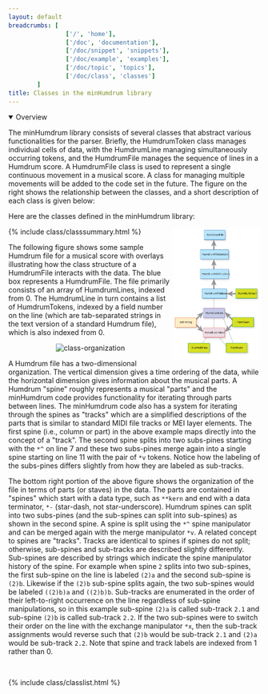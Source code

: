 ```yaml
---
layout: default
breadcrumbs: [
                ['/', 'home'],
                ['/doc', 'documentation'],
                ['/doc/snippet', 'snippets'],
                ['/doc/example', 'examples'],
                ['/doc/topic', 'topics'],
                ['/doc/class', 'classes']
        ]
title: Classes in the minHumdrum library
---
```



<details open>
<summary>
Overview
</summary>

The minHumdrum library consists of several classes that abstract
various functionalities for the parser.  Briefly, the HumdrumToken
class manages individual cells of data, with the HumdrumLine managing
simultaneously occurring tokens, and the HumdrumFile manages the
sequence of lines in a Humdrum score.  A HumdrumFile class is used to
represent a single continuous movement in a musical score.  A class
for managing multiple movements will be added to the code set in
the future.  The figure on the right shows the relationship between
the classes, and a short description of each class is given below:

Here are the classes defined in the minHumdrum library:

<img width="35%" style="display:float; float:right;" src="/images/class-organization.svg">
{% include class/classsummary.html %}

The following figure shows some sample Humdrum file for a musical
score with overlays illustrating how the class structure of a
HumdrumFile interacts with the data.  The blue box represents a
HumdrumFile.  The file primarily consists of an array of HumdrumLines,
indexed from 0.  The HumdrumLine in turn contains a list of
HumdrumTokens, indexed by a field number on the line (which are
tab-separated strings in the text version of a standard Humdrum
file), which is also indexed from 0.

<center>
<img title="class-organization" width="600" src="https://cdn.rawgit.com/craigsapp/minHumdrum/gh-pages/images/humdrum-file.svg">
</center>

A Humdrum file has a two-dimensional organization.  The vertical
dimension gives a time ordering of the data, while the horizontal
dimension gives information about the musical parts.  A Humdrum
"spine" roughly represents a musical "parts" and the minHumdrum
code provides functionality for iterating through parts between
lines.  The minHumdrum code also has a system for iterating through
the spines as "tracks" which are a simplified descriptions of the
parts that is similar to standard MIDI file tracks or MEI layer
elements.  The first spine (i.e., column or part) in the above
example maps directly into the concept of a "track".  The second
spine splits into two subs-pines starting with the `*^` on line 7
and these two subs-pines merge again into a single spine starting
on line 11 with the pair of `*v` tokens.  Notice how the labeling
of the subs-pines differs slightly from how they are labeled as
sub-tracks.

The bottom right portion of the above figure shows the organization
of the file in terms of parts (or staves) in the data.  The parts
are contained in "spines" which start with a data type, such as
`**kern` and end with a data terminator, `*-` (star-dash, not
star-underscore).  Humdrum spines can split into two subs-pines
(and the sub-spines can split into sub-spines) as shown in the
second spine.  A spine is split using the `*^` spine manipulator
and can be merged again with the merge manipulator `*v`.  A related
concept to spines are "tracks".  Tracks are identical to spines if
spines do not split; otherwise, sub-spines and sub-tracks are
described slightly differently.  Sub-spines are described by strings
which indicate the spine manipulator history of the spine.  For
example when spine `2` splits into two sub-spines, the first sub-spine
on the line is labeled `(2)a` and the second sub-spine is 
`(2)b`.  Likewise if the `(2)b` sub-spine splits again, the two sub-spines
would be labeled `((2)b)a` and `((2)b)b`.  Sub-tracks are enumerated
in the order of their left-to-right occurrence on the line regardless
of sub-spine manipulations, so in this example sub-spine `(2)a` is
called sub-track `2.1` and sub-spine `(2)b` is called sub-track
`2.2`.  If the two sub-spines were to switch their order on the
line with the exchange manipulator `*x`, then the sub-track assignments
would reverse such that `(2)b` would be sub-track `2.1` and `(2)a`
would be sub-track `2.2`.  Note that spine and track labels are
indexed from 1 rather than 0.


</details>


&nbsp;


{% include class/classlist.html %}


